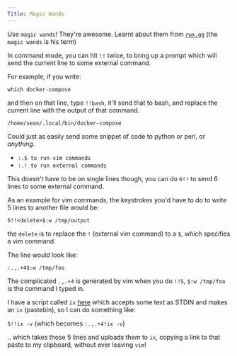 ```yaml
---
Title: Magic Wands
---
```


Use `magic wands`! They're awesome. Learnt about them from [`rwx.gg`](https://rwx.gg) (the `magic wands` is his term)

In command mode, you can hit `!!` twice, to bring up a prompt which will send the current line to some external command.

For example, if you write:

`which docker-compose`

and then on that line, type `!!bash`, it'll send that to bash, and replace the current line with the output of that command.

`/home/sean/.local/bin/docker-compose`

Could just as easily send some snippet of code to python or perl, or *anything*.

* `:.$ to run vim commands`
* `:.! to run external commands`

This doesn't have to be on single lines though, you can do `6!!` to send 6 lines to some external command.

As an example for vim commands, the keystrokes you'd have to do to write 5 lines to another file would be:

`5!!<delete>$:w /tmp/output`

the `delete` is to replace the `!` (external vim command) to a `$`, which specifies a vim command.

The line would look like:

`:.,.+4$:w /tmp/foo`

The complicated `.,.+4` is generated by vim when you do `!!5`, `$:w /tmp/foo` is the command I typed in.

I have a script called `ix` [here](https://sean.fish/d/.local/scripts/bin/ix?dark) which accepts some text as STDIN and makes an `ix` (pastebin), so I can do something like:

`5!!ix -v` (which becomes `:.,.+4!ix -v`)

.. which takes those 5 lines and uploads them to `ix`, copying a link to that paste to my clipboard, without ever leaving `vim`!
